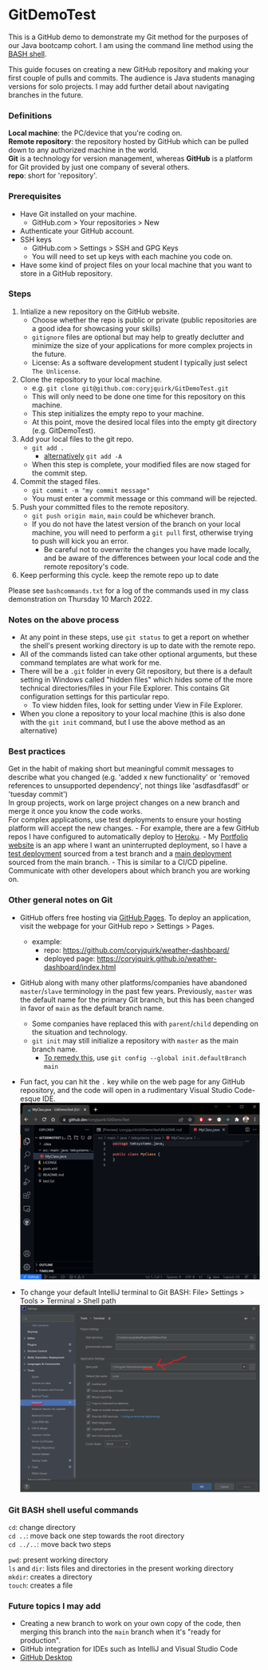 # GitDemoTest

This is a GitHub demo to demonstrate my Git method for the purposes of our Java bootcamp cohort. I am using the command line method using the [BASH shell](https://git-scm.com/downloads).  

This guide focuses on creating a new GitHub repository and making your first couple of pulls and commits. The audience is Java students managing versions for solo projects. I may add further detail about navigating branches in the future.  

### Definitions
<strong>Local machine</strong>: the PC/device that you're coding on.  
<strong>Remote repository</strong>: the repository hosted by GitHub which can be pulled down to any authorized machine in the world.  
<strong>Git</strong> is a technology for version management, whereas <strong>GitHub</strong> is a platform for Git provided by just one company of several others.  
<strong>repo</strong>: short for 'repository'.  

### Prerequisites    
- Have Git installed on your machine.  
    - GitHub.com > Your repositories > New
- Authenticate your GitHub account.
- SSH keys  
    - GitHub.com > Settings > SSH and GPG Keys  
    - You will need to set up keys with each machine you code on.  
- Have some kind of project files on your local machine that you want to store in a GitHub repository.  

### Steps  
1. Intialize a new repository on the GitHub website.  
    - Choose whether the repo is public or private (public repositories are a good idea for showcasing your skills)  
    - `gitignore` files are optional but may help to greatly declutter and minimize the size of your applications for more complex projects in the future.
    - License: As a software development student I typically just select `The Unlicense`.  
3. Clone the repository to your local machine.  
    - e.g. `git clone git@github.com:coryjquirk/GitDemoTest.git`  
    - This will only need to be done one time for this repository on this machine.  
    - This step initializes the empty repo to your machine.  
    - At this point, move the desired local files into the empty git directory (e.g. GitDemoTest). 
4. Add your local files to the git repo.  
    - `git add .`  
        - [alternatively](https://git-scm.com/docs/git-add) `git add -A`  
    - When this step is complete, your modified files are now staged for the commit step.  
5. Commit the staged files.  
    - `git commit -m "my commit message"`  
    - You must enter a commit message or this command will be rejected.  
7. Push your committed files to the remote repository.  
    - `git push origin main`, `main` could be whichever branch.
    - If you do not have the latest version of the branch on your local machine, you will need to perform a `git pull` first, otherwise trying to push will kick you an error. 
        - Be careful not to overwrite the changes you have made locally, and be aware of the differences between your local code and the remote repository's code.  
8. Keep performing this cycle. keep the remote repo up to date

Please see `bashcommands.txt` for a log of the commands used in my class demonstration on Thursday 10 March 2022.

### Notes on the above process  
- At any point in these steps, use `git status` to get a report on whether the shell's present working directory is up to date with the remote repo.  
- All of the commands listed can take other optional arguments, but these command templates are what work for me.  
- There will be a `.git` folder in every Git repository, but there is a default setting in Windows called "hidden files" which hides some of the more technical directories/files in your File Explorer. This contains Git configuration settings for this particular repo.
    - To view hidden files, look for setting under View in File Explorer.    
- When you clone a repository to your local machine (this is also done with the `git init` command, but I use the above method as an alternative)

### Best practices  
Get in the habit of making short but meaningful commit messages to describe what you changed (e.g. 'added x new functionality' or 'removed references to unsupported dependency', not things like 'asdfasdfasdf' or 'tuesday commit')  
In group projects, work on large project changes on a new branch and merge it once you know the code works.  
For complex applications, use test deployments to ensure your hosting platform will accept the new changes.
    - For example, there are a few GitHub repos I have configured to automatically deploy to [Heroku](https://id.heroku.com/login). 
    - My [Portfolio website](https://github.com/coryjquirk/portfolio) is an app where I want an uninterrupted deployment, so I have a [test deployment](https://portfolio-tester.herokuapp.com/) sourced from a test branch and a [main deployment](https://coryjquirk.herokuapp.com/) sourced from the main branch. 
        - This is similar to a CI/CD pipeline.   
Communicate with other developers about which branch you are working on.  

### Other general notes on Git 
- GitHub offers free hosting via [GitHub Pages](https://pages.github.com/). To deploy an application, visit the webpage for your GitHub repo > Settings > Pages.
    - example:  
        - repo: https://github.com/coryjquirk/weather-dashboard/ 
        - deployed page: https://coryjquirk.github.io/weather-dashboard/index.html
- GitHub along with many other platforms/companies have abandoned `master`/`slave` terminology in the past few years. Previously, `master` was the default name for the primary Git branch, but this has been changed in favor of `main` as the default branch name. 
    - Some companies have replaced this with `parent`/`child` depending on the situation and technology.
    - `git init` may still initialize a repository with `master` as the main branch name. 
         - [To remedy this](https://superuser.com/questions/1419613/change-git-init-default-branch-name), use `git config --global init.defaultBranch main`
- Fun fact, you can hit the `.` key while on the web page for any GitHub repository, and the code will open in a rudimentary Visual Studio Code-esque IDE.   
![GitHub Dev screenshot](/github-dot-dev-screenshot.png)

- To change your default IntelliJ terminal to Git BASH: File> Settings > Tools > Terminal > Shell path  
![IntelliJ default shell](/IntelliJ-shell-screenshot.png)

### Git BASH shell useful commands  
`cd`: change directory  
`cd ..`: move back one step towards the root directory  
`cd ../..`: move back two steps  

`pwd`: present working directory    
`ls` and `dir`: lists files and directories in the present working directory  
`mkdir`: creates a directory  
`touch`: creates a file 

### Future topics I may add
- Creating a new branch to work on your own copy of the code, then merging this branch into the `main` branch when it's "ready for production".  
- GitHub integration for IDEs such as IntelliJ and Visual Studio Code  
- [GitHub Desktop](https://desktop.github.com/)

